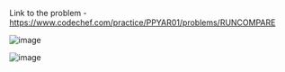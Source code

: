 Link to the problem - https://www.codechef.com/practice/PPYAR01/problems/RUNCOMPARE


![image](https://github.com/Haleshot/Competitive-Programming/assets/57552973/f5d8fbaa-a747-4426-990a-5bccae6bc30c)


![image](https://github.com/Haleshot/Competitive-Programming/assets/57552973/2626fe1c-ae7a-4070-b957-514d7d6baf6d)
